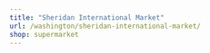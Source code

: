 ```yaml
---
title: "Sheridan International Market"
url: /washington/sheridan-international-market/
shop: supermarket
---
```

